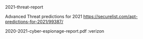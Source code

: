 2021-threat-report

Advanced Threat predictions for 2021
https://securelist.com/apt-predictions-for-2021/99387/


2020-2021-cyber-espionage-report.pdf :verizon
